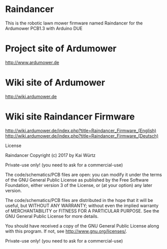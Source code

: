 # Raindancer

This is the robotic lawn mower firmware named Raindancer for the Ardumower PCB1.3 with Arduino DUE

# Project site of Ardumower

http://www.ardumower.de

# Wiki site of Ardumower

http://wiki.ardumower.de

# Wiki site Raindancer Firmware

http://wiki.ardumower.de/index.php?title=Raindancer_Firmware_(English)
http://wiki.ardumower.de/index.php?title=Raindancer_Firmware_(Deutsch)

License

Raindancer Copyright (c) 2017 by Kai Würtz

Private-use only! (you need to ask for a commercial-use)

The code/schematics/PCB files are open: you can modify it under the terms of the GNU General Public License as published by the Free Software Foundation, either version 3 of the License, or (at your option) any later version.

The code/schematics/PCB files are distributed in the hope that it will be useful, but WITHOUT ANY WARRANTY; without even the implied warranty of MERCHANTABILITY or FITNESS FOR A PARTICULAR PURPOSE. See the GNU General Public License for more details.

You should have received a copy of the GNU General Public License along with this program. If not, see http://www.gnu.org/licenses/.

Private-use only! (you need to ask for a commercial-use)
